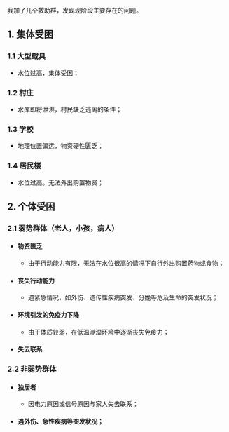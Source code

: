 我加了几个救助群，发现现阶段主要存在的问题。

## 1. 集体受困

### 1.1 大型载具

- 水位过高，集体受困；

### 1.2 村庄

- 水库即将泄洪，村民缺乏逃离的条件；

### 1.3 学校

- 地理位置偏远，物资硬性匮乏；

### 1.4 居民楼

- 水位过高。无法外出购置物资；

## 2. 个体受困

### 2.1 弱势群体（老人，小孩，病人）

- #### 物资匮乏

  - 由于行动能力有限，无法在水位很高的情况下自行外出购置药物或食物；

- #### 丧失行动能力

  - 遇紧急情况，如外伤、遗传性疾病突发、分娩等危及生命的突发状况；

- #### 环境引发的免疫力下降

  - 由于体质较弱，在低温潮湿环境中逐渐丧失免疫力；

- #### 失去联系

### 2.2 非弱势群体

- #### 独居者

  - 因电力原因或信号原因与家人失去联系；

- #### 遇外伤、急性疾病等突发状况；